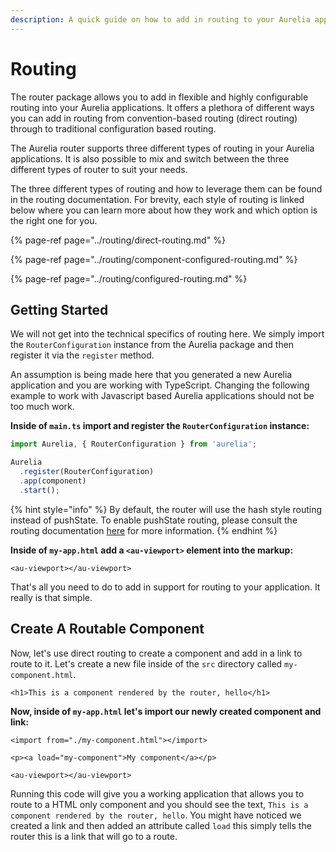 ```yaml
---
description: A quick guide on how to add in routing to your Aurelia applications.
---
```


# Routing

The router package allows you to add in flexible and highly configurable routing into your Aurelia applications. It offers a plethora of different ways you can add in routing from convention-based routing \(direct routing\) through to traditional configuration based routing.

The Aurelia router supports three different types of routing in your Aurelia applications. It is also possible to mix and switch between the three different types of router to suit your needs.

The three different types of routing and how to leverage them can be found in the routing documentation. For brevity, each style of routing is linked below where you can learn more about how they work and which option is the right one for you.

{% page-ref page="../routing/direct-routing.md" %}

{% page-ref page="../routing/component-configured-routing.md" %}

{% page-ref page="../routing/configured-routing.md" %}

## Getting Started

We will not get into the technical specifics of routing here. We simply import the `RouterConfiguration` instance from the Aurelia package and then register it via the `register` method.

An assumption is being made here that you generated a new Aurelia application and you are working with TypeScript. Changing the following example to work with Javascript based Aurelia applications should not be too much work.

**Inside of `main.ts` import and register the `RouterConfiguration` instance:**

```typescript
import Aurelia, { RouterConfiguration } from 'aurelia';

Aurelia
  .register(RouterConfiguration)
  .app(component)
  .start();
```

{% hint style="info" %}
By default, the router will use the hash style routing instead of pushState. To enable pushState routing, please consult the routing documentation [here](routing.md) for more information.
{% endhint %}

**Inside of `my-app.html` add a `<au-viewport>` element into the markup:**

```markup
<au-viewport></au-viewport>
```

That's all you need to do to add in support for routing to your application. It really is that simple.

## Create A Routable Component

Now, let's use direct routing to create a component and add in a link to route to it. Let's create a new file inside of the `src` directory called `my-component.html`.

```markup
<h1>This is a component rendered by the router, hello</h1>
```

**Now, inside of `my-app.html` let's import our newly created component and link:**

```markup
<import from="./my-component.html"></import>

<p><a load="my-component">My component</a></p>

<au-viewport></au-viewport>
```

Running this code will give you a working application that allows you to route to a HTML only component and you should see the text, `This is a component rendered by the router, hello`. You might have noticed we created a link and then added an attribute called `load` this simply tells the router this is a link that will go to a route.

